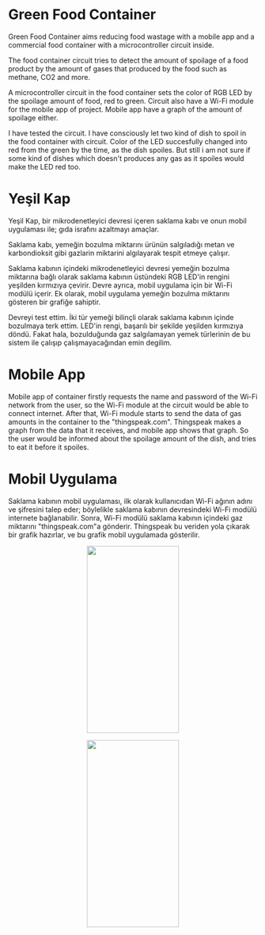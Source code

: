 # Green Food Container

  Green Food Container aims reducing food wastage with a mobile app and a commercial food container with a microcontroller circuit inside.

  The food container circuit tries to detect the amount of spoilage of a food product by the amount of gases that produced by the food such as methane, CO2 and more.

  A microcontroller circuit in the food container sets the color of RGB LED by the spoilage amount of food, red to green. Circuit also have a Wi-Fi module for the mobile app of project. Mobile app have a graph of the amount of spoilage either.

  I have tested the circuit. I have consciously let two kind of dish to spoil in the food container with circuit. Color of the LED succesfully changed into red from the green by the time, as the dish spoiles. But still i am not sure if some kind of dishes which doesn't produces any gas as it spoiles would make the LED red too.

# Yeşil Kap

  Yeşil Kap, bir mikrodenetleyici devresi içeren saklama kabı ve onun mobil uygulaması ile; gıda israfını azaltmayı amaçlar.

  Saklama kabı, yemeğin bozulma miktarını ürünün salgıladığı metan ve karbondioksit gibi gazlarin miktarini algılayarak tespit etmeye çalışır.

  Saklama kabının içindeki mikrodenetleyici devresi yemeğin bozulma miktarına bağlı olarak saklama kabının üstündeki RGB LED'in rengini yeşilden kırmızıya çevirir. Devre ayrıca, mobil uygulama için bir Wi-Fi modülü içerir. Ek olarak, mobil uygulama yemeğin bozulma miktarını gösteren bir grafiğe sahiptir.

  Devreyi test ettim. İki tür yemeği bilinçli olarak saklama kabının içinde bozulmaya terk ettim. LED'in rengi, başarılı bir şekilde yeşilden kırmızıya döndü. Fakat hala, bozulduğunda gaz salgılamayan yemek türlerinin de bu sistem ile çalışıp çalışmayacağından emin degilim.


# Mobile App 

  Mobile app of container firstly requests the name and password of the Wi-Fi network from the user, so the Wi-Fi module at the circuit would be able to connect internet. After that, Wi-Fi module starts to send the data of gas amounts in the container to the "thingspeak.com". Thingspeak makes a graph from the data that it receives, and mobile app shows that graph. 
  So the user would be informed about the spoilage amount of the dish, and tries to eat it before it spoiles. 
 
# Mobil Uygulama

  Saklama kabının mobil uygulaması, ilk olarak kullanıcıdan Wi-Fi ağının adını ve şifresini talep eder; böylelikle saklama kabının devresindeki Wi-Fi modülü internete bağlanabilir. Sonra, Wi-Fi modülü saklama kabının içindeki gaz miktarını "thingspeak.com"a gönderir. Thingspeak bu veriden yola çıkarak bir grafik hazırlar, ve bu grafik mobil uygulamada gösterilir.
 

<p align="center">
  <img width="186" height="378" src="https://i.imgur.com/qucnyZj.png[/img]">
</p>

<p align="center">
  <img width="186" height="378" src="https://i.imgur.com/dGAX6HA.png[/img]">
</p>



